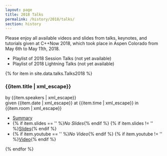 ```yaml
---
layout: page
title: 2018 Talks
permalink: /history/2018/talks/
section: history
---
```


Please enjoy all available videos and slides from talks, keynotes, and tutorials given at C++Now 2018, which took place in Aspen Colorado from May 6th to May 11th, 2018.

<!---
* [Playlist of 2018 Session Talks](https://www.youtube.com/playlist?list=PL_AKIMJc4roXJldxjJGtH8PJb4dY6nN1D)
* [Playlist of 2018 Lightning Talks](https://www.youtube.com/playlist?list=PL_AKIMJc4roV-ATm4VQH5Tc78_0bruUuI)
-->

* Playlist of 2018 Session Talks (not yet available)
* Playlist of 2018 Lightning Talks (not yet available)

{% for item in site.data.talks.Talks2018 %}
<div class="panelBox">
    <h3>{{item.title | xml_escape}}</h3>
    <p>
        by {{item.speakers | xml_escape}}
        <br>
        given {{item.date | xml_escape}} at {{item.time | xml_escape}} in {{item.room | xml_escape}}
    </p>
    <ul>
        <li><a href="{{item.sched | uri_escape}}">Summary</a></li>
        <li>
            {% if item.slides == '' %}<span class="greyText"><em>No Slides</em></span>{% endif %}
            {% if item.slides != '' %}<a href="{{item.slides | uri_escape}}">Slides</a>{% endif %}
        </li>
        <li>
            {% if item.youtube == '' %}<span class="greyText"><em>No Video</em></span>{% endif %}
            {% if item.youtube != '' %}<a href="https://youtu.be/{{item.youtube}}" class="panelVideoLink" data-src="{{item.youtube}}">Video</a>{% endif %}
        </li>
    </ul>
</div>
{% endfor %}

<script src="/assets/js/PanelVideoOpener.js"></script>
